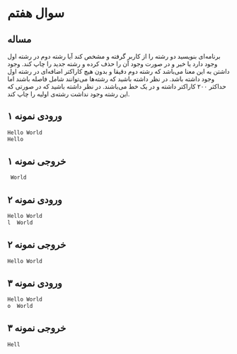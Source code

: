 # سوال هفتم
## مساله
برنامه‌ای بنویسید دو رشته را از کاربر گرفته و مشخص کند آیا رشته دوم در رشته اول وجود دارد یا خیر و در صورت وجود آن را حذف کرده و رشته جدید را چاپ کند. وجود داشتن به این معنا می‌باشد که رشته دوم دقیقا و بدون هیچ کاراکتر اضافه‌ای در رشته اول وجود داشته باشد.  در نظر داشته باشید که رشته‌ها می‌توانند شامل فاصله باشند اما حداکثر ۲۰۰ کاراکتر داشته و در یک خط می‌باشند. در نظر داشته باشید که در صورتی که این رشته وجود نداشت رشته‌ی اولیه را چاپ کند.

## ورودی نمونه ۱

```sh
Hello World
Hello
```

## خروجی نمونه ۱

```sh
 World
```

## ورودی نمونه ۲

```sh
Hello World
l  World
```

## خروجی نمونه ۲

```sh
Hello World
```

## ورودی نمونه ۳

```sh
Hello World
o  World
```

## خروجی نمونه ۳

```sh
Hell
```

